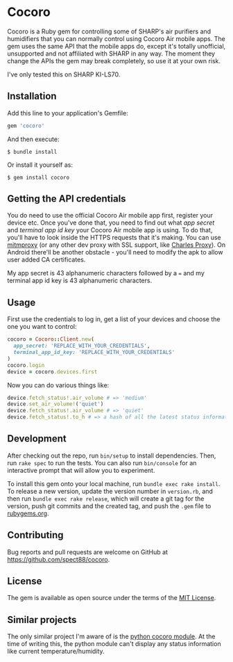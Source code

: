 # Cocoro

Cocoro is a Ruby gem for controlling some of SHARP's air purifiers and humidifiers that you can normally control using Cocoro Air mobile apps.
The gem uses the same API that the mobile apps do, except it's totally unofficial, unsupported and not affiliated with SHARP in any way.
The moment they change the APIs the gem may break completely, so use it at your own risk.

I've only tested this on SHARP KI-LS70.

## Installation

Add this line to your application's Gemfile:

```ruby
gem 'cocoro'
```

And then execute:

    $ bundle install

Or install it yourself as:

    $ gem install cocoro

## Getting the API credentials

You do need to use the official Cocoro Air mobile app first, register your device etc.
Once you've done that, you need to find out what _app secret_ and _terminal app id key_ your Cocoro Air mobile app is using.
To do that, you'll have to look inside the HTTPS requests that it's making. You can use
[mitmproxy](https://mitmproxy.org/) (or any other dev proxy with SSL support, like [Charles Proxy](https://www.charlesproxy.com/)).
On Android there'll be another obstacle - you'll need to modify the apk to allow user added CA certificates.

My app secret is 43 alphanumeric characters followed by a `=` and my terminal app id key is 43 alphanumeric characters.

## Usage

First use the credentials to log in, get a list of your devices and choose the one you want to control:

```ruby
cocoro = Cocoro::Client.new(
  app_secret: 'REPLACE_WITH_YOUR_CREDENTIALS',
  terminal_app_id_key: 'REPLACE_WITH_YOUR_CREDENTIALS'
)
cocoro.login
device = cocoro.devices.first
```

Now you can do various things like:
```ruby
device.fetch_status!.air_volume # => 'medium'
device.set_air_volume!('quiet')
device.fetch_status!.air_volume # => 'quiet'
device.fetch_status!.to_h # => a hash of all the latest status information
```

## Development

After checking out the repo, run `bin/setup` to install dependencies. Then, run `rake spec` to run the tests. You can also run `bin/console` for an interactive prompt that will allow you to experiment.

To install this gem onto your local machine, run `bundle exec rake install`. To release a new version, update the version number in `version.rb`, and then run `bundle exec rake release`, which will create a git tag for the version, push git commits and the created tag, and push the `.gem` file to [rubygems.org](https://rubygems.org).

## Contributing

Bug reports and pull requests are welcome on GitHub at https://github.com/spect88/cocoro.

## License

The gem is available as open source under the terms of the [MIT License](https://opensource.org/licenses/MIT).

## Similar projects

The only similar project I'm aware of is the [python cocoro module](https://github.com/rcmdnk/cocoro).
At the time of writing this, the python module can't display any status information like current temperature/humidity.
